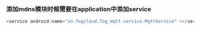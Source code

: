 ### 添加mdns模块时候需要在application中添加service

```js
<service android:name="io.fogcloud.fog_mqtt.service.MqttService" ></service>
```